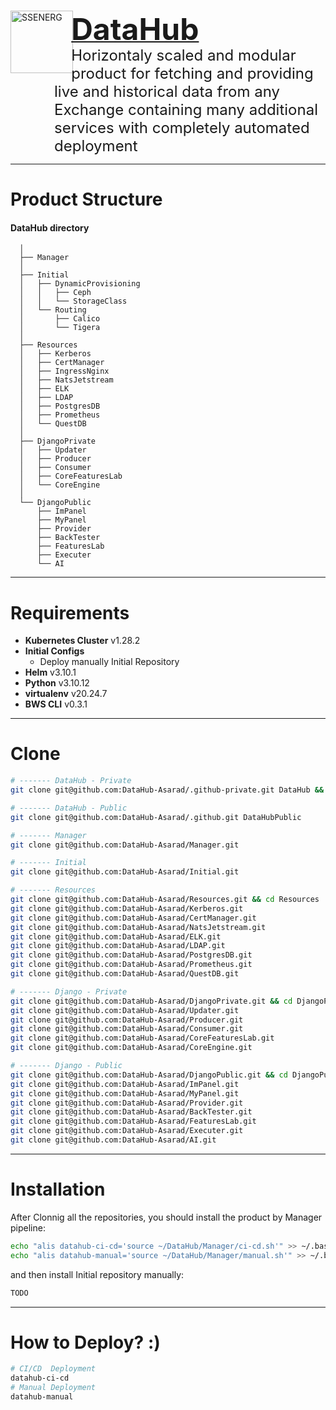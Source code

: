 <a href="https://ssenerg.com">
    <div style="margin-bottom:1em;"> 
        <img style="margin-right:-.2em;" align="left" src="https://i.postimg.cc/3wwHhJvM/logo-dh.png" title="SSENERG" width="100" height="100"/>
    </div>
    <div style="margin-bottom:-1.5em;">
        <h1 display="display:inline;">
            <font size="+4">DataHub</font>
        </h1>
    </div>
</a>

<div style="margin-left:5em;">
    <span style="vertical-align: middle;"><font size="+2">Horizontaly scaled and modular product for fetching and providing live and historical data from any Exchange containing many additional services with completely automated deployment</font></span>
</div>

---

# Product Structure
#### DataHub directory
```
  │
  ├── Manager 
  │
  ├── Initial 
  │   ├── DynamicProvisioning
  │   │   ├── Ceph
  │   │   └── StorageClass
  │   └── Routing
  │       ├── Calico
  │       └── Tigera
  │
  ├── Resources
  │   ├── Kerberos 
  │   ├── CertManager
  │   ├── IngressNginx
  │   ├── NatsJetstream 
  │   ├── ELK 
  │   ├── LDAP 
  │   ├── PostgresDB 
  │   ├── Prometheus 
  │   └── QuestDB 
  │
  ├── DjangoPrivate
  │   ├── Updater
  │   ├── Producer 
  │   ├── Consumer 
  │   ├── CoreFeaturesLab 
  │   └── CoreEngine 
  │
  └── DjangoPublic
      ├── ImPanel 
      ├── MyPanel 
      ├── Provider 
      ├── BackTester 
      ├── FeaturesLab 
      ├── Executer 
      └── AI 
```

---

# Requirements
- **Kubernetes Cluster** v1.28.2
- **Initial Configs**
    - Deploy manually Initial Repository
- **Helm** v3.10.1
- **Python** v3.10.12
- **virtualenv** v20.24.7
- **BWS CLI** v0.3.1

--- 

# Clone

```bash
# ------- DataHub - Private
git clone git@github.com:DataHub-Asarad/.github-private.git DataHub && cd DataHub

# ------- DataHub - Public
git clone git@github.com:DataHub-Asarad/.github.git DataHubPublic

# ------- Manager
git clone git@github.com:DataHub-Asarad/Manager.git

# ------- Initial
git clone git@github.com:DataHub-Asarad/Initial.git

# ------- Resources
git clone git@github.com:DataHub-Asarad/Resources.git && cd Resources
git clone git@github.com:DataHub-Asarad/Kerberos.git
git clone git@github.com:DataHub-Asarad/CertManager.git
git clone git@github.com:DataHub-Asarad/NatsJetstream.git
git clone git@github.com:DataHub-Asarad/ELK.git
git clone git@github.com:DataHub-Asarad/LDAP.git
git clone git@github.com:DataHub-Asarad/PostgresDB.git
git clone git@github.com:DataHub-Asarad/Prometheus.git
git clone git@github.com:DataHub-Asarad/QuestDB.git

# ------- Django - Private
git clone git@github.com:DataHub-Asarad/DjangoPrivate.git && cd DjangoPrivate
git clone git@github.com:DataHub-Asarad/Updater.git
git clone git@github.com:DataHub-Asarad/Producer.git
git clone git@github.com:DataHub-Asarad/Consumer.git
git clone git@github.com:DataHub-Asarad/CoreFeaturesLab.git
git clone git@github.com:DataHub-Asarad/CoreEngine.git

# ------- Django - Public
git clone git@github.com:DataHub-Asarad/DjangoPublic.git && cd DjangoPublic
git clone git@github.com:DataHub-Asarad/ImPanel.git
git clone git@github.com:DataHub-Asarad/MyPanel.git
git clone git@github.com:DataHub-Asarad/Provider.git
git clone git@github.com:DataHub-Asarad/BackTester.git
git clone git@github.com:DataHub-Asarad/FeaturesLab.git
git clone git@github.com:DataHub-Asarad/Executer.git
git clone git@github.com:DataHub-Asarad/AI.git
```

---

# Installation
After Clonnig all the repositories, you should install the product by Manager pipeline:
```bash
echo "alis datahub-ci-cd='source ~/DataHub/Manager/ci-cd.sh'" >> ~/.bashrc
echo "alis datahub-manual='source ~/DataHub/Manager/manual.sh'" >> ~/.bashrc
```
and then install Initial repository manually:
```bash
TODO
```

---

# How to Deploy? **:)**
```bash
# CI/CD  Deployment
datahub-ci-cd   
# Manual Deployment
datahub-manual
```
